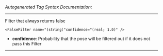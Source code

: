_Autogenerated Tag Syntax Documentation:_

---
Filter that always returns false

```
<FalseFilter name="(string)"confidence="(real; 1.0)" />
```

-   **confidence**: Probability that the pose will be filtered out if it does not pass this Filter

---
